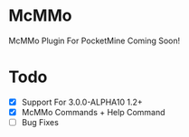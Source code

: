 # McMMo
McMMo Plugin For PocketMine Coming Soon!
# Todo
- [x] Support For 3.0.0-ALPHA10 1.2+
- [x] McMMo Commands + Help Command
- [ ] Bug Fixes
